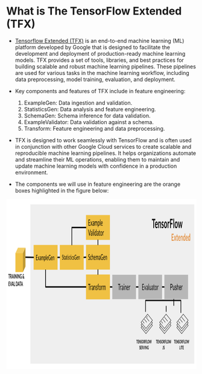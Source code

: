 # What is The TensorFlow Extended (TFX)

  - [Tensorflow Extended (TFX)](https://www.tensorflow.org/tfx) is an end-to-end machine learning (ML) platform developed by Google that is designed to facilitate the development and deployment of production-ready machine learning models. TFX provides a set of tools, libraries, and best practices for building scalable and robust machine learning pipelines. These pipelines are used for various tasks in the machine learning workflow, including data preprocessing, model training, evaluation, and deployment.
  
  - Key components and features of TFX include in feature engineering:
  
      1. ExampleGen: Data ingestion and validation.
      2. StatisticsGen: Data analysis and feature engineering.
      3. SchemaGen: Schema inference for data validation.
      4. ExampleValidator: Data validation against a schema.
      5. Transform: Feature engineering and data preprocessing.
  
  - TFX is designed to work seamlessly with TensorFlow and is often used in conjunction with other Google Cloud services to create scalable and reproducible machine learning pipelines. It helps organizations automate and streamline their ML operations, enabling them to maintain and update machine learning models with confidence in a production environment.
  - The components we will use in feature engineering are the orange boxes highlighted in the figure below:

<img align="center" src = "https://github.com/engineerbekir/MLOps-Specialization/blob/main/Feature%20Engineering%20Pipeline%20using%20Tensorflow%20Extended%20(TFX)/feature_eng_pipeline.png" width = "1000" height ="450"/>
